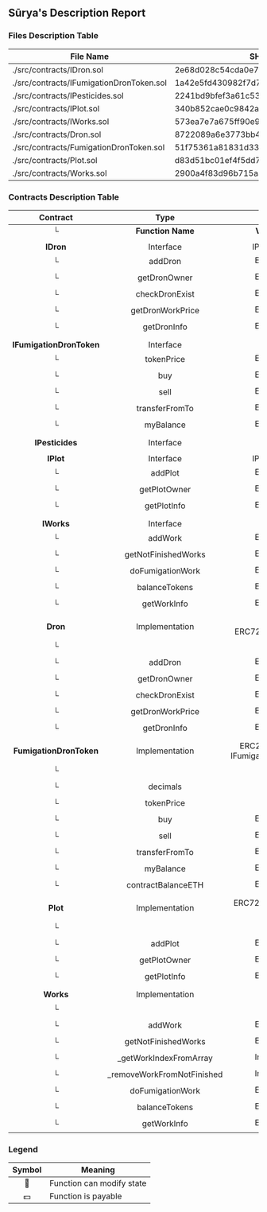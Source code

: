 ## Sūrya's Description Report

### Files Description Table


|  File Name  |  SHA-1 Hash  |
|-------------|--------------|
| ./src/contracts/IDron.sol | 2e68d028c54cda0e76a9b93d8b0b30d7a0648f68 |
| ./src/contracts/IFumigationDronToken.sol | 1a42e5fd430982f7d7f84fb4c1d7a9538f2ec744 |
| ./src/contracts/IPesticides.sol | 2241bd9bfef3a61c53c8f9b2d07084c61bb1f91b |
| ./src/contracts/IPlot.sol | 340b852cae0c9842ac0421fd5f2ede6dd196058d |
| ./src/contracts/IWorks.sol | 573ea7e7a675ff90e95758d3ec01f7d6da2ae6ff |
| ./src/contracts/Dron.sol | 8722089a6e3773bb47d5c0d2b79b3d7f23679a6d |
| ./src/contracts/FumigationDronToken.sol | 51f75361a81831d33d831aac00f5ea3e035b3583 |
| ./src/contracts/Plot.sol | d83d51bc01ef4f5dd7078e1be675a5565a38f5eb |
| ./src/contracts/Works.sol | 2900a4f83d96b715aa83eb4f7db1d288dc5cc9fc |


### Contracts Description Table


|  Contract  |         Type        |       Bases      |                  |                 |
|:----------:|:-------------------:|:----------------:|:----------------:|:---------------:|
|     └      |  **Function Name**  |  **Visibility**  |  **Mutability**  |  **Modifiers**  |
||||||
| **IDron** | Interface | IPesticides |||
| └ | addDron | External ❗️ | 🛑  |NO❗️ |
| └ | getDronOwner | External ❗️ |   |NO❗️ |
| └ | checkDronExist | External ❗️ |   |NO❗️ |
| └ | getDronWorkPrice | External ❗️ |   |NO❗️ |
| └ | getDronInfo | External ❗️ |   |NO❗️ |
||||||
| **IFumigationDronToken** | Interface |  |||
| └ | tokenPrice | External ❗️ |   |NO❗️ |
| └ | buy | External ❗️ |  💵 |NO❗️ |
| └ | sell | External ❗️ |  💵 |NO❗️ |
| └ | transferFromTo | External ❗️ | 🛑  |NO❗️ |
| └ | myBalance | External ❗️ |   |NO❗️ |
||||||
| **IPesticides** | Interface |  |||
||||||
| **IPlot** | Interface | IPesticides |||
| └ | addPlot | External ❗️ | 🛑  |NO❗️ |
| └ | getPlotOwner | External ❗️ |   |NO❗️ |
| └ | getPlotInfo | External ❗️ |   |NO❗️ |
||||||
| **IWorks** | Interface |  |||
| └ | addWork | External ❗️ | 🛑  |NO❗️ |
| └ | getNotFinishedWorks | External ❗️ | 🛑  |NO❗️ |
| └ | doFumigationWork | External ❗️ | 🛑  |NO❗️ |
| └ | balanceTokens | External ❗️ |   |NO❗️ |
| └ | getWorkInfo | External ❗️ |   |NO❗️ |
||||||
| **Dron** | Implementation | IDron, ERC721Enumerable |||
| └ | <Constructor> | Public ❗️ | 🛑  | ERC721 |
| └ | addDron | External ❗️ | 🛑  |NO❗️ |
| └ | getDronOwner | External ❗️ |   |NO❗️ |
| └ | checkDronExist | External ❗️ |   |NO❗️ |
| └ | getDronWorkPrice | External ❗️ |   |NO❗️ |
| └ | getDronInfo | External ❗️ |   |NO❗️ |
||||||
| **FumigationDronToken** | Implementation | ERC20, Ownable, IFumigationDronToken |||
| └ | <Constructor> | Public ❗️ | 🛑  | ERC20 |
| └ | decimals | Public ❗️ |   |NO❗️ |
| └ | tokenPrice | Public ❗️ |   |NO❗️ |
| └ | buy | External ❗️ |  💵 |NO❗️ |
| └ | sell | External ❗️ |  💵 |NO❗️ |
| └ | transferFromTo | External ❗️ | 🛑  |NO❗️ |
| └ | myBalance | External ❗️ |   |NO❗️ |
| └ | contractBalanceETH | External ❗️ |   |NO❗️ |
||||||
| **Plot** | Implementation | ERC721Enumerable, IPlot |||
| └ | <Constructor> | Public ❗️ | 🛑  | ERC721 |
| └ | addPlot | External ❗️ | 🛑  |NO❗️ |
| └ | getPlotOwner | External ❗️ |   |NO❗️ |
| └ | getPlotInfo | External ❗️ |   |NO❗️ |
||||||
| **Works** | Implementation | IWorks |||
| └ | <Constructor> | Public ❗️ | 🛑  |NO❗️ |
| └ | addWork | External ❗️ | 🛑  | onlyPlotOwner |
| └ | getNotFinishedWorks | External ❗️ |   |NO❗️ |
| └ | _getWorkIndexFromArray | Internal 🔒 |   | |
| └ | _removeWorkFromNotFinished | Internal 🔒 | 🛑  | |
| └ | doFumigationWork | External ❗️ | 🛑  | onlyDronOwner |
| └ | balanceTokens | External ❗️ |   |NO❗️ |
| └ | getWorkInfo | External ❗️ |   |NO❗️ |


### Legend

|  Symbol  |  Meaning  |
|:--------:|-----------|
|    🛑    | Function can modify state |
|    💵    | Function is payable |
